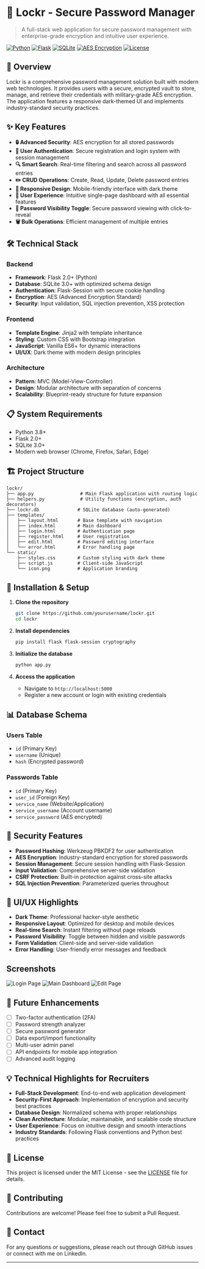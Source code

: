 # 🔐 Lockr - Secure Password Manager

> A full-stack web application for secure password management with enterprise-grade encryption and intuitive user experience.

[![Python](https://img.shields.io/badge/Python-3.8+-blue.svg)](https://python.org)
[![Flask](https://img.shields.io/badge/Flask-2.0+-green.svg)](https://flask.palletsprojects.com)
[![SQLite](https://img.shields.io/badge/SQLite-3.0+-orange.svg)](https://sqlite.org)
[![AES Encryption](https://img.shields.io/badge/Encryption-AES-red.svg)](https://en.wikipedia.org/wiki/Advanced_Encryption_Standard)
[![License](https://img.shields.io/badge/License-MIT-yellow.svg)](LICENSE)

## 🚀 Overview

Lockr is a comprehensive password management solution built with modern web technologies. It provides users with a secure, encrypted vault to store, manage, and retrieve their credentials with military-grade AES encryption. The application features a responsive dark-themed UI and implements industry-standard security practices.

## ✨ Key Features

- **🔒 Advanced Security**: AES encryption for all stored passwords
- **👤 User Authentication**: Secure registration and login system with session management
- **🔍 Smart Search**: Real-time filtering and search across all password entries
- **✏️ CRUD Operations**: Create, Read, Update, Delete password entries
- **📱 Responsive Design**: Mobile-friendly interface with dark theme
- **🎯 User Experience**: Intuitive single-page dashboard with all essential features
- **🔐 Password Visibility Toggle**: Secure password viewing with click-to-reveal
- **🗑️ Bulk Operations**: Efficient management of multiple entries

## 🛠️ Technical Stack

### Backend
- **Framework**: Flask 2.0+ (Python)
- **Database**: SQLite 3.0+ with optimized schema design
- **Authentication**: Flask-Session with secure cookie handling
- **Encryption**: AES (Advanced Encryption Standard)
- **Security**: Input validation, SQL injection prevention, XSS protection

### Frontend
- **Template Engine**: Jinja2 with template inheritance
- **Styling**: Custom CSS with Bootstrap integration
- **JavaScript**: Vanilla ES6+ for dynamic interactions
- **UI/UX**: Dark theme with modern design principles

### Architecture
- **Pattern**: MVC (Model-View-Controller)
- **Design**: Modular architecture with separation of concerns
- **Scalability**: Blueprint-ready structure for future expansion

## 📋 System Requirements

- Python 3.8+
- Flask 2.0+
- SQLite 3.0+
- Modern web browser (Chrome, Firefox, Safari, Edge)

## 🏗️ Project Structure

```
lockr/
├── app.py                 # Main Flask application with routing logic
├── helpers.py             # Utility functions (encryption, auth decorators)
├── lockr.db              # SQLite database (auto-generated)
├── templates/
│   ├── layout.html       # Base template with navigation
│   ├── index.html        # Main dashboard
│   ├── login.html        # Authentication page
│   ├── register.html     # User registration
│   ├── edit.html         # Password editing interface
│   └── error.html        # Error handling page
└── static/
    ├── styles.css        # Custom styling with dark theme
    ├── script.js         # Client-side JavaScript
    └── icon.png          # Application branding
```

## 🔧 Installation & Setup

1. **Clone the repository**
   ```bash
   git clone https://github.com/yourusername/lockr.git
   cd lockr
   ```

2. **Install dependencies**
   ```bash
   pip install flask flask-session cryptography
   ```

3. **Initialize the database**
   ```bash
   python app.py
   ```

4. **Access the application**
   - Navigate to `http://localhost:5000`
   - Register a new account or login with existing credentials

## 📊 Database Schema

### Users Table
- `id` (Primary Key)
- `username` (Unique)
- `hash` (Encrypted password)

### Passwords Table
- `id` (Primary Key)
- `user_id` (Foreign Key)
- `service_name` (Website/Application)
- `service_username` (Account username)
- `service_password` (AES encrypted)

## 🔐 Security Features

- **Password Hashing**: Werkzeug PBKDF2 for user authentication
- **AES Encryption**: Industry-standard encryption for stored passwords
- **Session Management**: Secure session handling with Flask-Session
- **Input Validation**: Comprehensive server-side validation
- **CSRF Protection**: Built-in protection against cross-site attacks
- **SQL Injection Prevention**: Parameterized queries throughout

## 🎨 UI/UX Highlights

- **Dark Theme**: Professional hacker-style aesthetic
- **Responsive Layout**: Optimized for desktop and mobile devices
- **Real-time Search**: Instant filtering without page reloads
- **Password Visibility**: Toggle between hidden and visible passwords
- **Form Validation**: Client-side and server-side validation
- **Error Handling**: User-friendly error messages and feedback

## Screenshots
![Login Page](https://github.com/user-attachments/assets/ebce9ca9-11d4-4ebf-9cc8-143d3d34d3fb)
![Main Dashboard](https://github.com/user-attachments/assets/b5a03ba1-c5e6-4317-846b-d6a5df958a5b)
![Edit Page](https://github.com/user-attachments/assets/32129019-3b0b-45f6-8ea1-a8cd01b87f05)

## 🚀 Future Enhancements

- [ ] Two-factor authentication (2FA)
- [ ] Password strength analyzer
- [ ] Secure password generator
- [ ] Data export/import functionality
- [ ] Multi-user admin panel
- [ ] API endpoints for mobile app integration
- [ ] Advanced audit logging

## 💡 Technical Highlights for Recruiters

- **Full-Stack Development**: End-to-end web application development
- **Security-First Approach**: Implementation of encryption and security best practices
- **Database Design**: Normalized schema with proper relationships
- **Clean Architecture**: Modular, maintainable, and scalable code structure
- **User Experience**: Focus on intuitive design and smooth interactions
- **Industry Standards**: Following Flask conventions and Python best practices

## 📝 License

This project is licensed under the MIT License - see the [LICENSE](LICENSE) file for details.

## 🤝 Contributing

Contributions are welcome! Please feel free to submit a Pull Request.

## 📧 Contact

For any questions or suggestions, please reach out through GitHub issues or connect with me on LinkedIn.

---
